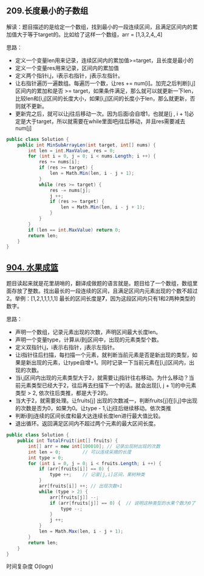 ## 209.长度最小的子数组

解读：题目描述的是给定一个数组，找到最小的一段连续区间，且满足区间内的累加值大于等于target的。比如给了这样一个数组，arr = [1,3,2,4,,4]

思路： 

+ 定义一个变量len用来记录，连续区间内的累加值>=target，且长度是最小的
+ 定义一个变量res用来记录，区间内的累加值
+ 定义两个指针i,j，i表示右指针，j表示左指针。
+ 让右指针遍历一遍数组。每遍历一个数，让res += num[i]。加完之后判断[i,j]区间内的累加和是否 >= target，如果条件满足，那么就可以就更新一下len，比较len和[i,j]区间的长度大小，如果[i,j]区间的长度小于len，那么就更新，否则就不更新。
+ 更新完之后，就可以让j往后移动一次。因为后面i会自增1，也就是[j , i + 1]必定是大于target，所以就需要在while里面吧j往后移动，并且res需要减去 num[j]

```c#
public class Solution {
    public int MinSubArrayLen(int target, int[] nums) {
        int len = int.MaxValue, res = 0;
        for (int i = 0, j = 0; i < nums.Length; i ++) {
            res += nums[i];
            if (res >= target) {
                len = Math.Min(len, i - j + 1);
            }
            while (res >= target) {
                res -= nums[j];
                j ++;
                if (res >= target) {
                    len = Math.Min(len, i - j + 1);
                }
            }
        }
        if (len == int.MaxValue) return 0;
        return len;
    }
}
```



## [904. 水果成篮 ](https://leetcode.cn/problems/fruit-into-baskets/)

题目读起来就是花里胡哨的，翻译成做题的语言就是。题目给了一个数组，数组里面存放了整数。找出最长的一段连续的区间，且满足区间内元素出现的个数不超过2。举例：[1,2,1,1,1,1,1] 最长的区间长度是**7**，因为这段区间内只有1和2两种类型的数字。

思路：

+ 声明一个数组，记录元素出现的次数，声明区间最大长度len。
+ 声明一个变量type，计算从i到j区间中，出现的元素类型个数。
+ 定义双指针i,j，i表示右指针，j表示左指针。
+ 让i指针往后扫描，每扫描一个元素，就判断当前元素是否是新出现的类型，如果是新出现的元素，让type自增+1。同时记录一下当前元素在[i,j]区间内，出现的次数。
+ 当i,j区间内出现的元素类型大于2，就需要让j指针往右移动。为什么移动？当前元素类型已经大于2，往后再去扫描下一个的话。就会出现[i, j + 1]的中元素类型 > 2, 依次往后类推，都是大于2的。
+ 当大于2，就需要处理。让fruits[j] 出现的次数减一，判断fruits[j]在[i,j]中出现的次数是否为0，如果为0。让type - 1,让j往后继续移动。依次类推
+ 判断i到j连续的区间长度和最大达连续长度len进行最大值比较。
+ 退出循环。返回满足区间内不超过两个元素的最大区间长度。

```c#
public class Solution {
    public int TotalFruit(int[] fruits) {
        int[] arr = new int[100010]; // 记录出现树出现的次数
        int len = 0;		// 可以连续采摘的长度
        int type = 0;
        for (int i = 0, j = 0; i < fruits.Length; i ++) {
            if (arr[fruits[i]] == 0) {
                type ++;    // 记录[j,i]区间，果树种类
            }
            arr[fruits[i]] ++; // 出现次数+1
            while (type > 2) {
                arr[fruits[j]] --;
                if (arr[fruits[j]] == 0) {  // 说明这种类型的水果个数为0了
                    type --;
                }
                j ++;
            }
            len = Math.Max(len, i - j + 1);
        }
        return len;
    }
}
```

时间复杂度 O(logn)

